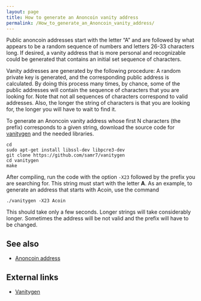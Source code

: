 ```yaml
---
layout: page
title: How to generate an Anoncoin vanity address
permalink: /How_to_generate_an_Anoncoin_vanity_address/
---
```


Public anoncoin addresses start with the letter “A” and are followed by what appears to be a random sequence of numbers and letters 26-33 characters long. If desired, a vanity address that is more personal and recognizable could be generated that contains an initial set sequence of characters.

Vanity addresses are generated by the following procedure: A random private key is generated, and the corresponding public address is calculated. By doing this process many times, by chance, some of the public addresses will contain the sequence of characters that you are looking for. Note that not all sequences of characters correspond to valid addresses. Also, the longer the string of characters is that you are looking for, the longer you will have to wait to find it.

To generate an Anoncoin vanity address whose first N characters (the prefix) corresponds to a given string, download the source code for [vanitygen](https://github.com/samr7/vanitygen) and the needed libraries.

```
cd
sudo apt-get install libssl-dev libpcre3-dev
git clone https://github.com/samr7/vanitygen
cd vanitygen
make
```

After compiling, run the code with the option `-X23` followed by the prefix you are searching for. This string must start with the letter **A**. As an example, to generate an address that starts with Acoin, use the command

```
./vanitygen -X23 Acoin
```

This should take only a few seconds. Longer strings will take considerably longer. Sometimes the address will be not valid and the prefix will have to be changed.

See also
--------

-   [Anoncoin address](/Anoncoin_address)

External links
--------------

-   [Vanitygen](https://github.com/samr7/vanitygen)
